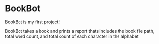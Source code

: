 # BookBot
BookBot is my first project!

BookBot takes a book and prints a report thats includes the book file path, total word count, and total count of each character in the alphabet
